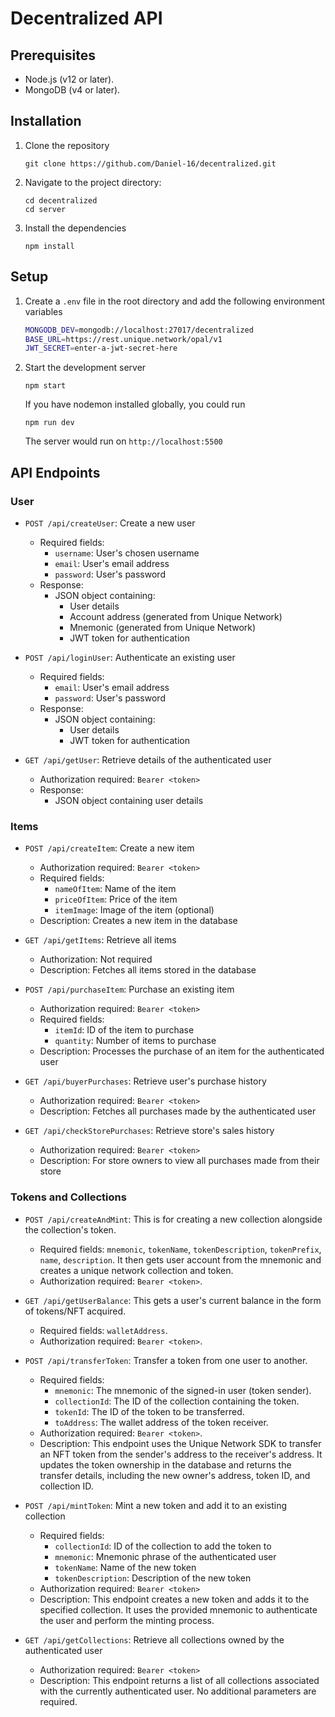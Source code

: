 # Decentralized API

## Prerequisites

- Node.js (v12 or later).
- MongoDB (v4 or later).

## Installation

1. Clone the repository
   ```
   git clone https://github.com/Daniel-16/decentralized.git
   ```
2. Navigate to the project directory:
   ```
   cd decentralized
   cd server
   ```
3. Install the dependencies
   ```
   npm install
   ```

## Setup

1. Create a `.env` file in the root directory and add the following environment variables
   ```bash
   MONGODB_DEV=mongodb://localhost:27017/decentralized
   BASE_URL=https://rest.unique.network/opal/v1
   JWT_SECRET=enter-a-jwt-secret-here
   ```
2. Start the development server
   ```
   npm start
   ```
   If you have nodemon installed globally, you could run
   ```
   npm run dev
   ```
   The server would run on `http://localhost:5500`

## API Endpoints

### User

- `POST /api/createUser`: Create a new user

  - Required fields:
    - `username`: User's chosen username
    - `email`: User's email address
    - `password`: User's password
  - Response:
    - JSON object containing:
      - User details
      - Account address (generated from Unique Network)
      - Mnemonic (generated from Unique Network)
      - JWT token for authentication

- `POST /api/loginUser`: Authenticate an existing user

  - Required fields:
    - `email`: User's email address
    - `password`: User's password
  - Response:
    - JSON object containing:
      - User details
      - JWT token for authentication

- `GET /api/getUser`: Retrieve details of the authenticated user
  - Authorization required: `Bearer <token>`
  - Response:
    - JSON object containing user details

### Items

- `POST /api/createItem`: Create a new item

  - Authorization required: `Bearer <token>`
  - Required fields:
    - `nameOfItem`: Name of the item
    - `priceOfItem`: Price of the item
    - `itemImage`: Image of the item (optional)
  - Description: Creates a new item in the database

- `GET /api/getItems`: Retrieve all items

  - Authorization: Not required
  - Description: Fetches all items stored in the database

- `POST /api/purchaseItem`: Purchase an existing item

  - Authorization required: `Bearer <token>`
  - Required fields:
    - `itemId`: ID of the item to purchase
    - `quantity`: Number of items to purchase
  - Description: Processes the purchase of an item for the authenticated user

- `GET /api/buyerPurchases`: Retrieve user's purchase history

  - Authorization required: `Bearer <token>`
  - Description: Fetches all purchases made by the authenticated user

- `GET /api/checkStorePurchases`: Retrieve store's sales history
  - Authorization required: `Bearer <token>`
  - Description: For store owners to view all purchases made from their store

### Tokens and Collections

- `POST /api/createAndMint`: This is for creating a new collection alongside the collection's token.
  - Required fields: `mnemonic`, `tokenName`, `tokenDescription`, `tokenPrefix`, `name`, `description`.
    It then gets user account from the mnemonic and creates a unique network collection and token.
  - Authorization required: `Bearer <token>`.
- `GET /api/getUserBalance`: This gets a user's current balance in the form of tokens/NFT acquired.
  - Required fields: `walletAddress`.
  - Authorization required: `Bearer <token>`.
- `POST /api/transferToken`: Transfer a token from one user to another.
  - Required fields:
    - `mnemonic`: The mnemonic of the signed-in user (token sender).
    - `collectionId`: The ID of the collection containing the token.
    - `tokenId`: The ID of the token to be transferred.
    - `toAddress`: The wallet address of the token receiver.
  - Authorization required: `Bearer <token>`.
  - Description: This endpoint uses the Unique Network SDK to transfer an NFT token from the sender's address to the receiver's address. It updates the token ownership in the database and returns the transfer details, including the new owner's address, token ID, and collection ID.
- `POST /api/mintToken`: Mint a new token and add it to an existing collection

  - Required fields:
    - `collectionId`: ID of the collection to add the token to
    - `mnemonic`: Mnemonic phrase of the authenticated user
    - `tokenName`: Name of the new token
    - `tokenDescription`: Description of the new token
  - Authorization required: `Bearer <token>`
  - Description: This endpoint creates a new token and adds it to the specified collection. It uses the provided mnemonic to authenticate the user and perform the minting process.

- `GET /api/getCollections`: Retrieve all collections owned by the authenticated user
  - Authorization required: `Bearer <token>`
  - Description: This endpoint returns a list of all collections associated with the currently authenticated user. No additional parameters are required.
